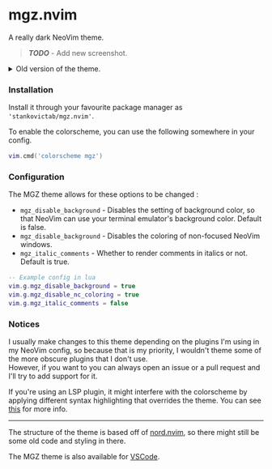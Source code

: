 # mgz.nvim

A really dark NeoVim theme.

> ***TODO*** - Add new screenshot.

<details>
<summary> Old version of the theme. </summary>

![images/old-theme.png](images/old-theme.png) 
</details>

### Installation

Install it through your favourite package manager as `'stankovictab/mgz.nvim'`.

To enable the colorscheme, you can use the following somewhere in your config.
```lua
vim.cmd('colorscheme mgz')
```

### Configuration

The MGZ theme allows for these options to be changed :
- `mgz_disable_background` - Disables the setting of background color, so that NeoVim can use your terminal emulator's background color. Default is false. 
- `mgz_disable_background` - Disables the coloring of non-focused NeoVim windows. 
- `mgz_italic_comments` - Whether to render comments in italics or not. Default is true. 

```lua
-- Example config in lua
vim.g.mgz_disable_background = true
vim.g.mgz_disable_nc_coloring = true
vim.g.mgz_italic_comments = false
```

### Notices

I usually make changes to this theme depending on the plugins I'm using in my NeoVim config, 
so because that is my priority, I wouldn't theme some of the more obscure plugins that I don't use.\
However, if you want to you can always open an issue or a pull request and I'll try to add support for it.

If you're using an LSP plugin, it might interfere with the colorscheme by applying different syntax highlighting that overrides the theme. You can see [this](https://www.reddit.com/r/neovim/comments/109vgtl/how_to_disable_highlight_from_lsp/) for more info.

---

The structure of the theme is based off of [nord.nvim](https://github.com/shaunsingh/nord.nvim), so there might still be some old code and styling in there.

The MGZ theme is also available for [VSCode](https://github.com/stankovictab/mgz-dark-theme).
